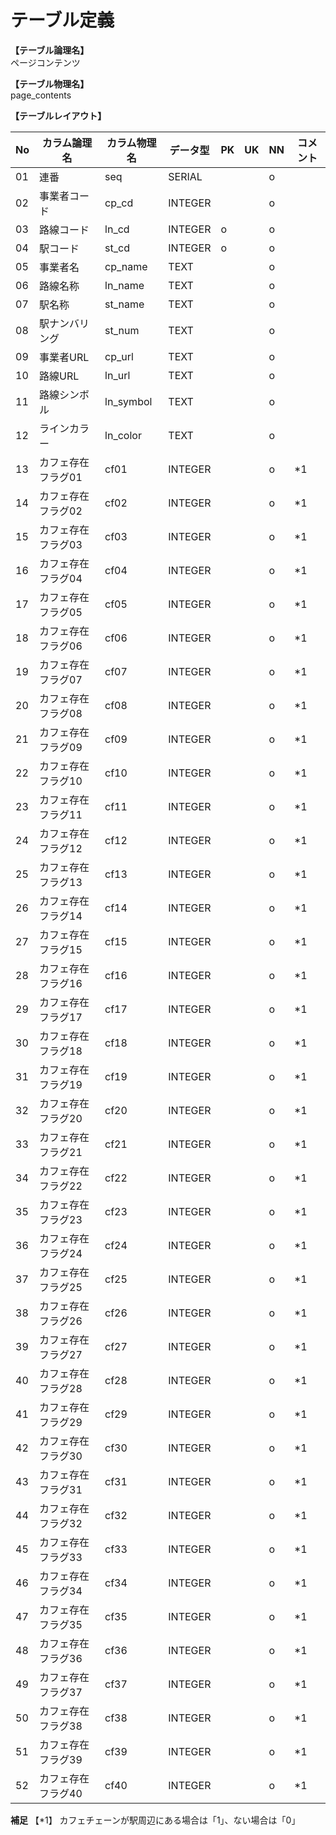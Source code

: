 # テーブル定義

**【テーブル論理名】**  
ページコンテンツ

**【テーブル物理名】**  
page_contents

**【テーブルレイアウト】**  

| No  |    カラム論理名    | カラム物理名 | データ型 | PK  | UK  | NN  | コメント |
| --- | ------------------ | ------------ | -------- | --- | --- | --- | -------- |
| 01  | 連番               | seq          | SERIAL   |     |     | o   |          |
| 02  | 事業者コード       | cp_cd        | INTEGER  |     |     | o   |          |
| 03  | 路線コード         | ln_cd        | INTEGER  | o   |     | o   |          |
| 04  | 駅コード           | st_cd        | INTEGER  | o   |     | o   |          |
| 05  | 事業者名           | cp_name      | TEXT     |     |     | o   |          |
| 06  | 路線名称           | ln_name      | TEXT     |     |     | o   |          |
| 07  | 駅名称             | st_name      | TEXT     |     |     | o   |          |
| 08  | 駅ナンバリング     | st_num       | TEXT     |     |     | o   |          |
| 09  | 事業者URL          | cp_url       | TEXT     |     |     | o   |          |
| 10  | 路線URL            | ln_url       | TEXT     |     |     | o   |          |
| 11  | 路線シンボル       | ln_symbol    | TEXT     |     |     | o   |          |
| 12  | ラインカラー       | ln_color     | TEXT     |     |     | o   |          |
| 13  | カフェ存在フラグ01 | cf01         | INTEGER  |     |     | o   | *1       |
| 14  | カフェ存在フラグ02 | cf02         | INTEGER  |     |     | o   | *1       |
| 15  | カフェ存在フラグ03 | cf03         | INTEGER  |     |     | o   | *1       |
| 16  | カフェ存在フラグ04 | cf04         | INTEGER  |     |     | o   | *1       |
| 17  | カフェ存在フラグ05 | cf05         | INTEGER  |     |     | o   | *1       |
| 18  | カフェ存在フラグ06 | cf06         | INTEGER  |     |     | o   | *1       |
| 19  | カフェ存在フラグ07 | cf07         | INTEGER  |     |     | o   | *1       |
| 20  | カフェ存在フラグ08 | cf08         | INTEGER  |     |     | o   | *1       |
| 21  | カフェ存在フラグ09 | cf09         | INTEGER  |     |     | o   | *1       |
| 22  | カフェ存在フラグ10 | cf10         | INTEGER  |     |     | o   | *1       |
| 23  | カフェ存在フラグ11 | cf11         | INTEGER  |     |     | o   | *1       |
| 24  | カフェ存在フラグ12 | cf12         | INTEGER  |     |     | o   | *1       |
| 25  | カフェ存在フラグ13 | cf13         | INTEGER  |     |     | o   | *1       |
| 26  | カフェ存在フラグ14 | cf14         | INTEGER  |     |     | o   | *1       |
| 27  | カフェ存在フラグ15 | cf15         | INTEGER  |     |     | o   | *1       |
| 28  | カフェ存在フラグ16 | cf16         | INTEGER  |     |     | o   | *1       |
| 29  | カフェ存在フラグ17 | cf17         | INTEGER  |     |     | o   | *1       |
| 30  | カフェ存在フラグ18 | cf18         | INTEGER  |     |     | o   | *1       |
| 31  | カフェ存在フラグ19 | cf19         | INTEGER  |     |     | o   | *1       |
| 32  | カフェ存在フラグ20 | cf20         | INTEGER  |     |     | o   | *1       |
| 33  | カフェ存在フラグ21 | cf21         | INTEGER  |     |     | o   | *1       |
| 34  | カフェ存在フラグ22 | cf22         | INTEGER  |     |     | o   | *1       |
| 35  | カフェ存在フラグ23 | cf23         | INTEGER  |     |     | o   | *1       |
| 36  | カフェ存在フラグ24 | cf24         | INTEGER  |     |     | o   | *1       |
| 37  | カフェ存在フラグ25 | cf25         | INTEGER  |     |     | o   | *1       |
| 38  | カフェ存在フラグ26 | cf26         | INTEGER  |     |     | o   | *1       |
| 39  | カフェ存在フラグ27 | cf27         | INTEGER  |     |     | o   | *1       |
| 40  | カフェ存在フラグ28 | cf28         | INTEGER  |     |     | o   | *1       |
| 41  | カフェ存在フラグ29 | cf29         | INTEGER  |     |     | o   | *1       |
| 42  | カフェ存在フラグ30 | cf30         | INTEGER  |     |     | o   | *1       |
| 43  | カフェ存在フラグ31 | cf31         | INTEGER  |     |     | o   | *1       |
| 44  | カフェ存在フラグ32 | cf32         | INTEGER  |     |     | o   | *1       |
| 45  | カフェ存在フラグ33 | cf33         | INTEGER  |     |     | o   | *1       |
| 46  | カフェ存在フラグ34 | cf34         | INTEGER  |     |     | o   | *1       |
| 47  | カフェ存在フラグ35 | cf35         | INTEGER  |     |     | o   | *1       |
| 48  | カフェ存在フラグ36 | cf36         | INTEGER  |     |     | o   | *1       |
| 49  | カフェ存在フラグ37 | cf37         | INTEGER  |     |     | o   | *1       |
| 50  | カフェ存在フラグ38 | cf38         | INTEGER  |     |     | o   | *1       |
| 51  | カフェ存在フラグ39 | cf39         | INTEGER  |     |     | o   | *1       |
| 52  | カフェ存在フラグ40 | cf40         | INTEGER  |     |     | o   | *1       |

**補足**
【*1】
カフェチェーンが駅周辺にある場合は「1」、ない場合は「0」


